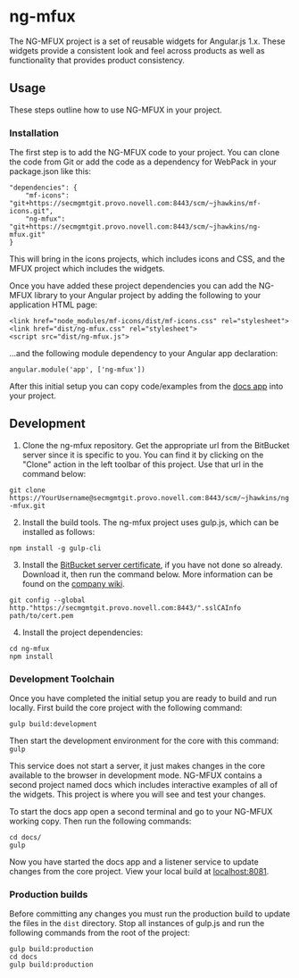 # ng-mfux

The NG-MFUX project is a set of reusable widgets for Angular.js 1.x. These widgets provide a consistent look and feel across products as well as functionality that provides product consistency.  

## Usage

These steps outline how to use NG-MFUX in your project.

### Installation

The first step is to add the NG-MFUX code to your project.  You can clone the code from Git or add the code as a dependency for WebPack in your package.json like this:

```
"dependencies": {
    "mf-icons": "git+https://secmgmtgit.provo.novell.com:8443/scm/~jhawkins/mf-icons.git",
    "ng-mfux": "git+https://secmgmtgit.provo.novell.com:8443/scm/~jhawkins/ng-mfux.git"
}
```

This will bring in the icons projects, which includes icons and CSS, and the MFUX project which includes the widgets.  

Once you have added these project dependencies you can add the NG-MFUX library to your Angular project by adding the following to your application HTML page:

```
<link href="node_modules/mf-icons/dist/mf-icons.css" rel="stylesheet">
<link href="dist/ng-mfux.css" rel="stylesheet">
<script src="dist/ng-mfux.js">
```

...and the following module dependency to your Angular app declaration:

`angular.module('app', ['ng-mfux'])`
 
After this initial setup you can copy code/examples from the [docs app](#DocsApp) into your project.
 
## Development

1. Clone the ng-mfux repository. Get the appropriate url from the BitBucket server since it is specific to you. You can find it by clicking on the "Clone" action in the left toolbar of this project. Use that url in the command below: 

`git clone https://YourUsername@secmgmtgit.provo.novell.com:8443/scm/~jhawkins/ng-mfux.git`

2. Install the build tools. The ng-mfux project uses gulp.js, which can be installed as follows:

`npm install -g gulp-cli`

3. Install the [BitBucket server certificate](https://wiki.provo.microfocus.com:8443/download/attachments/32741329/secmgmtgit.provo.novell.com.pem.txt), if you have not done so already. Download it, then run the command below. More information can be found on the [company wiki](https://wiki.provo.microfocus.com:8443/display/ENG/Bitbucket+Server+-+Getting+Started). 

`git config --global http."https://secmgmtgit.provo.novell.com:8443/".sslCAInfo path/to/cert.pem`

4. Install the project dependencies:

```
cd ng-mfux
npm install
```

### Development Toolchain

Once you have completed the initial setup you are ready to build and run locally.  First build the core project with the following command:

`gulp build:development`

Then start the development environment for the core with this command:
`gulp`

This service does not start a server, it just makes changes in the core available to the browser in development mode.  NG-MFUX contains a second project named docs which includes interactive examples of all of the widgets.  This project is where you will see and test your changes.

To start the docs app open a second terminal and go to your NG-MFUX working copy.  Then run the following commands:

```
cd docs/
gulp
```

Now you have started the docs app and a listener service to update changes from the core project.  View your local build at [localhost:8081](http://localhost:8081).


### Production builds

Before committing any changes you must run the production build to update the files in the `dist` directory.  Stop all instances of gulp.js and run the following commands from the root of the project:

```
gulp build:production
cd docs
gulp build:production
```
